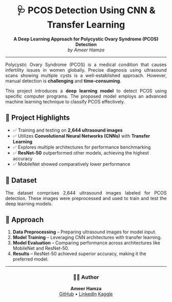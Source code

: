 <h1 align="center">🩺 PCOS Detection Using CNN & Transfer Learning</h1>

<p align="center">
  <b>A Deep Learning Approach for Polycystic Ovary Syndrome (PCOS) Detection</b><br>
  <i>by Ameer Hamza</i>
</p>

<hr>

<p align="justify">
Polycystic Ovary Syndrome (PCOS) is a medical condition that causes infertility issues in women globally. Precise diagnosis using ultrasound scans showing multiple cysts is a well-established approach. However, manual detection is <b>challenging</b> and <b>time-consuming</b>. 
</p>

<p align="justify">
This project introduces a <b>deep learning model</b> to detect PCOS using specific computer programs. The proposed model employs an advanced machine learning technique to classify PCOS effectively.
</p>

<h2>🔬 Project Highlights</h2>

<ul>
  <li>✅ Training and testing on <b>2,644 ultrasound images</b></li>
  <li>✅ Utilizes <b>Convolutional Neural Networks (CNNs)</b> with <b>Transfer Learning</b></li>
  <li>✅ Explores multiple architectures for performance benchmarking</li>
  <li>✅ <b>ResNet-50</b> outperformed other models, achieving the highest accuracy</li>
  <li>✅ MobileNet showed comparatively lower performance</li>
</ul>

<h2>📂 Dataset</h2>
<p align="justify">
The dataset comprises 2,644 ultrasound images labeled for PCOS detection. These images were preprocessed and used to train and test the deep learning models.
</p>

<h2>🚀 Approach</h2>
<ol>
  <li><b>Data Preprocessing</b> – Preparing ultrasound images for model input.</li>
  <li><b>Model Training</b> – Leveraging CNN architectures with transfer learning.</li>
  <li><b>Model Evaluation</b> – Comparing performance across architectures like MobileNet and ResNet-50.</li>
  <li><b>Results</b> – ResNet-50 achieved superior accuracy, making it the preferred model.</li>
</ol>

<hr>

<h3 align="center">👨‍💻 Author</h3>
<p align="center">
  <b>Ameer Hamza</b><br>
  <a href="https://github.com/ameerhamza1017">GitHub</a> • 
  <a href="www.linkedin.com/in/ameer-hamza-676a24254">LinkedIn</a>
  <a href="https://www.kaggle.com/ameerhamza17">Kaggle</a>
</p>
